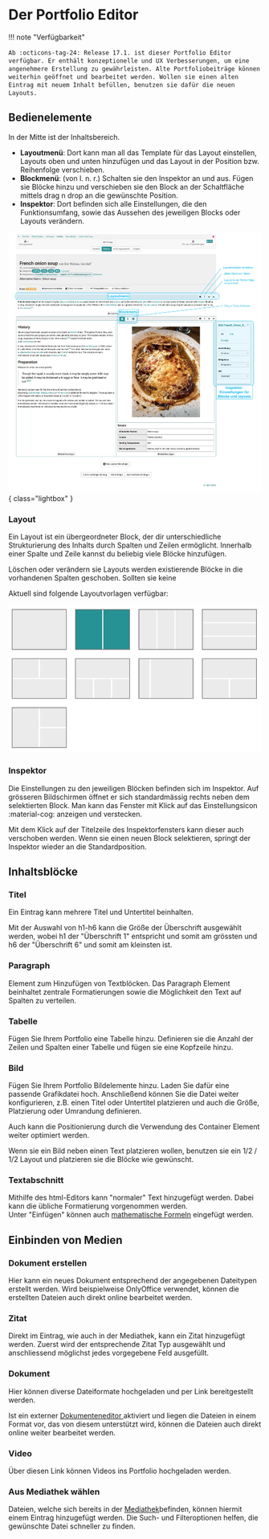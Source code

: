 # Der Portfolio Editor

!!! note "Verfügbarkeit"

    Ab :octicons-tag-24: Release 17.1. ist dieser Portfolio Editor verfügbar. Er enthält konzeptionelle und UX Verbesserungen, um eine angenehmere Erstellung zu gewährleisten. Alte Portfoliobeiträge können weiterhin geöffnet und bearbeitet werden. Wollen sie einen alten Eintrag mit neuem Inhalt befüllen, benutzen sie dafür die neuen Layouts.

## Bedienelemente

In der Mitte ist der Inhaltsbereich.

* **Layoutmenü**: Dort kann man all das Template für das Layout einstellen, Layouts oben und unten hinzufügen und das Layout in der Position bzw. Reihenfolge verschieben.
* **Blockmenü**: (von l. n. r.) Schalten sie den Inspektor an und aus. Fügen sie Blöcke hinzu und verschieben sie den Block an der Schaltfläche mittels drag n drop an die gewünschte Position.
* **Inspektor**: Dort befinden sich alle Einstellungen, die den Funktionsumfang, sowie das Aussehen des jeweiligen Blocks oder Layouts verändern.

![Bild der einzelnen Bedienelemente im ePortfolio](assets/content-editor-gui.de.jpeg){ class="lightbox" }

### Layout

Ein Layout ist ein übergeordneter Block, der dir unterschiedliche Strukturierung des Inhalts durch Spalten und Zeilen ermöglicht. Innerhalb einer Spalte und Zeile kannst du beliebig viele Blöcke hinzufügen.

Löschen oder verändern sie Layouts werden existierende Blöcke in die vorhandenen Spalten geschoben. Sollten sie keine

Aktuell sind folgende Layoutvorlagen verfügbar:

![layout-template](assets/layoutblock-template.jpg)

### Inspektor

Die Einstellungen zu den jeweiligen Blöcken befinden sich im Inspektor. Auf grösseren Bildschirmen öffnet er sich standardmässig rechts neben dem selektierten Block. Man kann das Fenster mit Klick auf das Einstellungsicon :material-cog: anzeigen und verstecken.

Mit dem Klick auf der Titelzeile des Inspektorfensters kann dieser auch verschoben werden. Wenn sie einen neuen Block selektieren, springt der Inspektor wieder an die Standardposition.

## Inhaltsblöcke

### Titel

Ein Eintrag kann mehrere Titel und Untertitel beinhalten.

Mit der Auswahl von h1-h6 kann die Größe der Überschrift ausgewählt werden,
wobei h1 der "Überschrift 1" entspricht und somit am grössten und h6 der
"Überschrift 6" und somit am kleinsten ist.

### Paragraph

Element zum Hinzufügen von Textblöcken. Das Paragraph Element beinhaltet
zentrale Formatierungen sowie die Möglichkeit den Text auf Spalten zu
verteilen.

### Tabelle

Fügen Sie Ihrem Portfolio eine Tabelle hinzu. Definieren sie die Anzahl der
Zeilen und Spalten einer Tabelle und fügen sie eine Kopfzeile hinzu.

### Bild

Fügen Sie Ihrem Portfolio Bildelemente hinzu. Laden Sie dafür eine passende
Grafikdatei hoch. Anschließend können Sie die Datei weiter konfigurieren, z.B.
einen Titel oder Untertitel platzieren und auch die Größe, Platzierung oder
Umrandung definieren.

Auch kann die Positionierung durch die Verwendung des Container Element weiter
optimiert werden.

Wenn sie ein Bild neben einen Text platzieren wollen, benutzen sie ein 1/2 / 1/2 Layout und platzieren sie die Blöcke wie gewünscht.

### Textabschnitt

Mithilfe des html-Editors kann "normaler" Text hinzugefügt werden. Dabei kann
die übliche Formatierung vorgenommen werden.  
Unter "Einfügen" können auch [mathematische
Formeln](../basic_concepts/Math_formula.de.md) eingefügt werden.

## Einbinden von Medien

### Dokument erstellen

Hier kann ein neues Dokument entsprechend der angegebenen Dateitypen erstellt
werden. Wird beispielweise OnlyOffice verwendet, können die erstellten Dateien
auch direkt online bearbeitet werden.

### Zitat

Direkt im Eintrag, wie auch in der Mediathek, kann ein Zitat hinzugefügt
werden. Zuerst wird der entsprechende Zitat Typ ausgewählt und anschliessend
möglichst jedes vorgegebene Feld ausgefüllt.

### Dokument

Hier können diverse Dateiformate hochgeladen und per Link bereitgestellt
werden.

Ist ein externer [Dokumenteneditor
](../../manual_admin/administration/External_Tools_-_Administration.de.md)aktiviert und liegen die Dateien in
einem Format vor, das von diesem unterstützt wird, können die Dateien auch
direkt online weiter bearbeitet werden.

### Video

Über diesen Link können Videos ins Portfolio hochgeladen werden.

### Aus Mediathek wählen

Dateien, welche sich bereits in der [Mediathek](Media_center.de.md)befinden,
können hiermit einem Eintrag hinzugefügt werden. Die Such- und Filteroptionen
helfen, die gewünschte Datei schneller zu finden.
